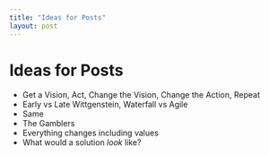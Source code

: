 ```yaml
---
title: "Ideas for Posts"
layout: post 
---
```


# Ideas for Posts
* Get a Vision, Act, Change the Vision, Change the Action, Repeat
* Early vs Late Wittgenstein, Waterfall vs Agile
* Same
* The Gamblers
* Everything changes including values
* What would a solution *look* like?

